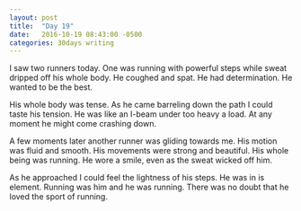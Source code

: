 ```yaml
---
layout: post
title:  "Day 19"
date:   2016-10-19 08:43:00 -0500
categories: 30days writing
---
```

I saw two runners today. One was running with powerful steps while sweat dripped off his whole body. He coughed and spat. He had determination. He wanted to be the best.

His whole body was tense. As he came barreling down the path I could taste his tension. He was like an I-beam under too heavy a load. At any moment he might come crashing down.

A few moments later another runner was gliding towards me. His motion was fluid and smooth. His movements were strong and beautiful. His whole being was running. He wore a smile, even as the sweat wicked off him. 

As he approached I could feel the lightness of his steps. He was in is element. Running was him and he was running. There was no doubt that he loved the sport of running. 